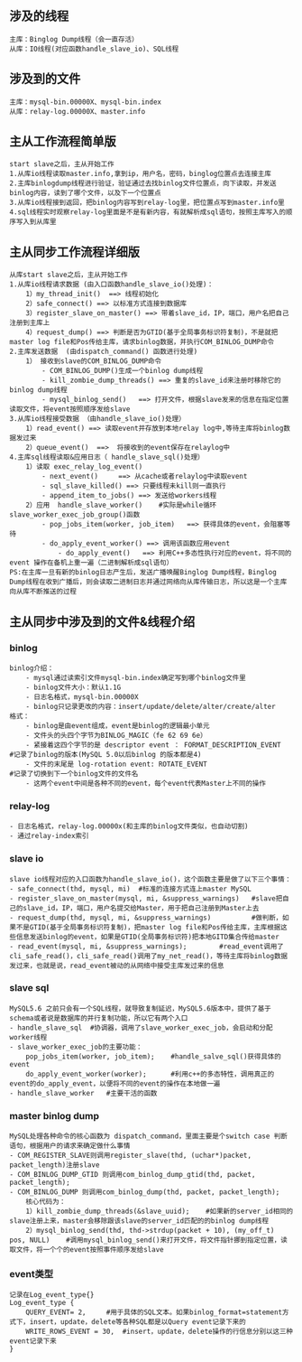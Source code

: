 ## 涉及的线程
    主库：Binglog Dump线程（会一直存活）
    从库：IO线程(对应函数handle_slave_io)、SQL线程
## 涉及到的文件
    主库：mysql-bin.00000X、mysql-bin.index
    从库：relay-log.00000X、master.info
## 主从工作流程简单版
    start slave之后，主从开始工作
    1.从库io线程读取master.info,拿到ip，用户名，密码，binglog位置点去连接主库
    2.主库binlogdump线程进行验证，验证通过去找binlog文件位置点，向下读取，并发送binlog内容，读到了哪个文件，以及下一个位置点
    3.从库io线程接到返回，把binlog内容写到relay-log里，把位置点写到master.info里
    4.sql线程实时观察relay-log里面是不是有新内容，有就解析成sql语句，按照主库写入的顺序写入到从库里
## 主从同步工作流程详细版
    从库start slave之后，主从开始工作
    1.从库io线程请求数据 (由入口函数handle_slave_io()处理)：
    	1）my_thread_init()  ==> 线程初始化
    	2）safe_connect() ==> 以标准方式连接到数据库
    	3）register_slave_on_master() ==> 带着slave_id，IP，端口，用户名把自己注册到主库上
    	4）request_dump() ==> 判断是否为GTID(基于全局事务标识符复制)，不是就把master log file和Pos传给主库，请求binlog数据，并执行COM_BINLOG_DUMP命令
    2.主库发送数据  (由dispatch_command() 函数进行处理)
    	1） 接收到slave的COM_BINLOG_DUMP命令
    		- COM_BINLOG_DUMP()生成一个binlog dump线程
    		- kill_zombie_dump_threads() ==> 重复的slave_id来注册时移除它的binlog dump线程
    		- mysql_binlog_send()	==> 打开文件，根据slave发来的信息在指定位置读取文件，将event按照顺序发给slave
    3.从库io线程接受数据 （由handle_slave_io()处理）
    	1）read_event() ==> 读取event并存放到本地relay log中,等待主库将binlog数据发过来
    	2）queue_event()  ==>  将接收到的event保存在relaylog中
    4.主库sql线程读取&应用日志（ handle_slave_sql()处理）
    	1）读取 exec_relay_log_event()
    		- next_event()     ==> 从cache或者relaylog中读取event
    		- sql_slave_killed() ==> 只要线程未kill则一直执行 
    		- append_item_to_jobs() ==> 发送给workers线程
    	2）应用  handle_slave_worker()    #实际是while循环slave_worker_exec_job_group()函数
    		- pop_jobs_item(worker, job_item)	==> 获得具体的event，会阻塞等待
    		- do_apply_event_worker() ==> 调用该函数应用event
    			- do_apply_event()   ==> 利用C++多态性执行对应的event，将不同的 event 操作在备机上重一遍（二进制解析成sql语句）
    PS:在主库一旦有新的binlog日志产生后，发送广播唤醒Binglog Dump线程，Binglog Dump线程在收到广播后，则会读取二进制日志并通过网络向从库传输日志，所以这是一个主库向从库不断推送的过程
## 主从同步中涉及到的文件&线程介绍	
### binlog
    binlog介绍：
    	- mysql通过读索引文件mysql-bin.index确定写到哪个binlog文件里
    	- binlog文件大小：默认1.1G
    	- 日志名格式，mysql-bin.00000X
    	- binlog只记录更改的内容：insert/update/delete/alter/create/alter						
    格式：
    	- binlog是由event组成，event是binlog的逻辑最小单元				
    	- 文件头的头四个字节为BINLOG_MAGIC（fe 62 69 6e）
    	- 紧接着这四个字节的是 descriptor event ： FORMAT_DESCRIPTION_EVENT	#记录了binlog的版本(MySQL 5.0以后binlog 的版本都是4)
    	- 文件的末尾是 log-rotation event: ROTATE_EVENT						#记录了切换到下一个binlog文件的文件名
    	- 这两个event中间是各种不同的event，每个event代表Master上不同的操作					
### relay-log
    - 日志名格式，relay-log.00000x(和主库的binlog文件类似，也自动切割)
    - 通过relay-index索引
### slave io
    slave io线程对应的入口函数为handle_slave_io()，这个函数主要是做了以下三个事情：
    - safe_connect(thd, mysql, mi)	#标准的连接方式连上master MySQL
    - register_slave_on_master(mysql, mi, &suppress_warnings)	#slave把自己的slave_id，IP，端口，用户名提交给Master，用于把自己注册到Master上去
    - request_dump(thd, mysql, mi, &suppress_warnings)			#做判断，如果不是GTID(基于全局事务标识符复制)，把master log file和Pos传给主库，主库根据这些信息发送binlog的event，如果是GTID(全局事务标识符)把本地GITD集合传给master
    - read_event(mysql, mi, &suppress_warnings);		#read_event调用了cli_safe_read()，cli_safe_read()调用了my_net_read()，等待主库将binlog数据发过来，也就是说，read_event被动的从网络中接受主库发过来的信息
### slave sql
    MySQL5.6 之前只会有一个SQL线程，就导致复制延迟，MySQL5.6版本中，提供了基于schema或者说是数据库的并行复制功能，所以它有两个入口
    - handle_slave_sql	#协调器，调用了slave_worker_exec_job，会启动和分配worker线程
    - slave_worker_exec_job的主要功能：
    	pop_jobs_item(worker, job_item); 	#handle_salve_sql()获得具体的event
    	do_apply_event_worker(worker);		#利用c++的多态特性，调用真正的event的do_apply_event，以便将不同的event的操作在本地做一遍	
    - handle_slave_worker	#主要干活的函数				
### master binlog dump 
    MySQL处理各种命令的核心函数为 dispatch_command，里面主要是个switch case 判断语句，根据用户的请求来确定做什么事情
    - COM_REGISTER_SLAVE则调用register_slave(thd, (uchar*)packet, packet_length)注册slave
    - COM_BINLOG_DUMP_GTID 则调用com_binlog_dump_gtid(thd, packet, packet_length);
    - COM_BINLOG_DUMP 则调用com_binlog_dump(thd, packet, packet_length);
    	核心代码为：
    	1）kill_zombie_dump_threads(&slave_uuid);	#如果新的server_id相同的slave注册上来，master会移除跟该slave的server_id匹配的的binlog dump线程
    	2）mysql_binlog_send(thd, thd->strdup(packet + 10), (my_off_t) pos, NULL)	#调用mysql_binlog_send()来打开文件，将文件指针挪到指定位置，读取文件，将一个个的event按照事件顺序发给slave
### event类型
    记录在Log_event_type{}
    Log_event_type { 
    	QUERY_EVENT= 2, 	#用于具体的SQL文本。如果binlog_format=statement方式下，insert，update，delete等各种SQL都是以Query event记录下来的
    	WRITE_ROWS_EVENT = 30,	#insert，update，delete操作的行信息分别以这三种event记录下来
    }

